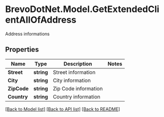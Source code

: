 # BrevoDotNet.Model.GetExtendedClientAllOfAddress
Address informations

## Properties

Name | Type | Description | Notes
------------ | ------------- | ------------- | -------------
**Street** | **string** | Street information | 
**City** | **string** | City information | 
**ZipCode** | **string** | Zip Code information | 
**Country** | **string** | Country information | 

[[Back to Model list]](../../README.md#documentation-for-models) [[Back to API list]](../../README.md#documentation-for-api-endpoints) [[Back to README]](../../README.md)

